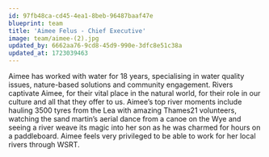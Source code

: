 ```yaml
---
id: 97fb48ca-cd45-4ea1-8beb-96487baaf47e
blueprint: team
title: 'Aimee Felus - Chief Executive'
image: team/aimee-(2).jpg
updated_by: 6662aa76-9cd8-45d9-990e-3dfc8e51c38a
updated_at: 1723039463
---
```

Aimee has worked with water for 18 years, specialising in water quality issues, nature-based solutions and community engagement. Rivers captivate Aimee, for their vital place in the natural world, for their role in our culture and all that they offer to us. Aimee’s top river moments include hauling 3500 tyres from the Lea with amazing Thames21 volunteers, watching the sand martin’s aerial dance from a canoe on the Wye and seeing a river weave its magic into her son as he was charmed for hours on a paddleboard. Aimee feels very privileged to be able to work for her local rivers through WSRT.